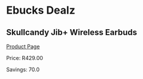 
# Ebucks Dealz
## Skullcandy Jib+ Wireless Earbuds
[Product Page](https://www.ebucks.com/web/shop/productSelected.do?prodId=1020121055&catId=1048640943)

Price: R429.00

Savings: 70.0


	